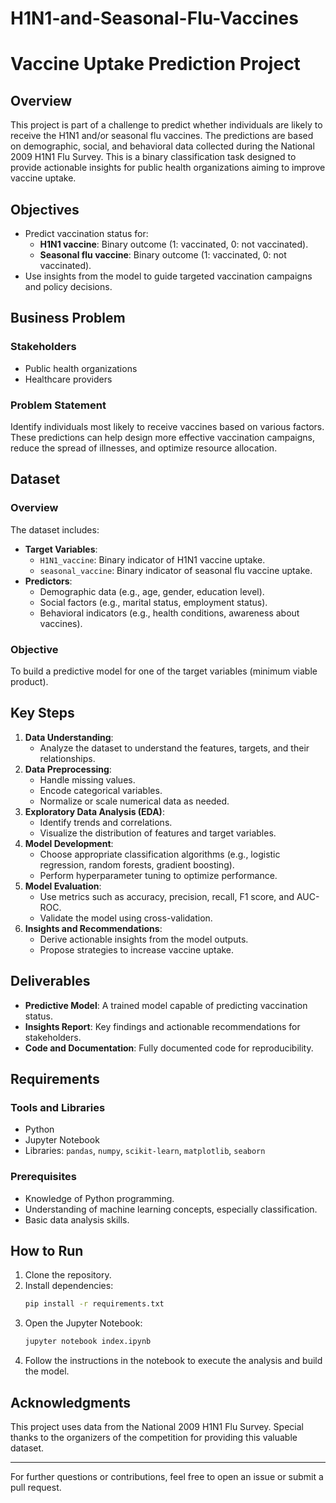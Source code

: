 # H1N1-and-Seasonal-Flu-Vaccines
# Vaccine Uptake Prediction Project

## Overview
This project is part of a challenge to predict whether individuals are likely to receive the H1N1 and/or seasonal flu vaccines. The predictions are based on demographic, social, and behavioral data collected during the National 2009 H1N1 Flu Survey. This is a binary classification task designed to provide actionable insights for public health organizations aiming to improve vaccine uptake.

## Objectives
- Predict vaccination status for:
  - **H1N1 vaccine**: Binary outcome (1: vaccinated, 0: not vaccinated).
  - **Seasonal flu vaccine**: Binary outcome (1: vaccinated, 0: not vaccinated).
- Use insights from the model to guide targeted vaccination campaigns and policy decisions.

## Business Problem
### Stakeholders
- Public health organizations
- Healthcare providers

### Problem Statement
Identify individuals most likely to receive vaccines based on various factors. These predictions can help design more effective vaccination campaigns, reduce the spread of illnesses, and optimize resource allocation.

## Dataset
### Overview
The dataset includes:
- **Target Variables**:
  - `H1N1_vaccine`: Binary indicator of H1N1 vaccine uptake.
  - `seasonal_vaccine`: Binary indicator of seasonal flu vaccine uptake.
- **Predictors**:
  - Demographic data (e.g., age, gender, education level).
  - Social factors (e.g., marital status, employment status).
  - Behavioral indicators (e.g., health conditions, awareness about vaccines).

### Objective
To build a predictive model for one of the target variables (minimum viable product).

## Key Steps
1. **Data Understanding**:
   - Analyze the dataset to understand the features, targets, and their relationships.
2. **Data Preprocessing**:
   - Handle missing values.
   - Encode categorical variables.
   - Normalize or scale numerical data as needed.
3. **Exploratory Data Analysis (EDA)**:
   - Identify trends and correlations.
   - Visualize the distribution of features and target variables.
4. **Model Development**:
   - Choose appropriate classification algorithms (e.g., logistic regression, random forests, gradient boosting).
   - Perform hyperparameter tuning to optimize performance.
5. **Model Evaluation**:
   - Use metrics such as accuracy, precision, recall, F1 score, and AUC-ROC.
   - Validate the model using cross-validation.
6. **Insights and Recommendations**:
   - Derive actionable insights from the model outputs.
   - Propose strategies to increase vaccine uptake.

## Deliverables
- **Predictive Model**: A trained model capable of predicting vaccination status.
- **Insights Report**: Key findings and actionable recommendations for stakeholders.
- **Code and Documentation**: Fully documented code for reproducibility.

## Requirements
### Tools and Libraries
- Python
- Jupyter Notebook
- Libraries: `pandas`, `numpy`, `scikit-learn`, `matplotlib`, `seaborn`

### Prerequisites
- Knowledge of Python programming.
- Understanding of machine learning concepts, especially classification.
- Basic data analysis skills.

## How to Run
1. Clone the repository.
2. Install dependencies:
   ```bash
   pip install -r requirements.txt
   ```
3. Open the Jupyter Notebook:
   ```bash
   jupyter notebook index.ipynb
   ```
4. Follow the instructions in the notebook to execute the analysis and build the model.

## Acknowledgments
This project uses data from the National 2009 H1N1 Flu Survey. Special thanks to the organizers of the competition for providing this valuable dataset.

---
For further questions or contributions, feel free to open an issue or submit a pull request.

